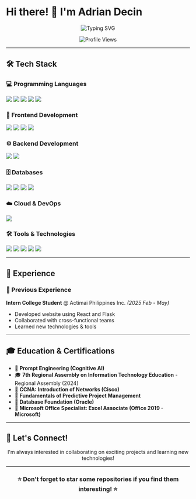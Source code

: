 # Hi there! 👋 I'm Adrian Decin

<div align="center">
  <img src="https://readme-typing-svg.herokuapp.com?font=Fira+Code&pause=1000&color=2196F3&center=true&vCenter=true&width=435&lines=Software+Developer;Open+Source+Enthusiast;Problem+Solver;Always+Learning;" alt="Typing SVG" />
</div>

<p align="center">
  <!--
  <a href="https://linkedin.com/in/yourprofile"><img src="https://img.shields.io/badge/-LinkedIn-0077B5?style=for-the-badge&logo=linkedin&logoColor=white"/></a>
  <a href="https://twitter.com/yourhandle"><img src="https://img.shields.io/badge/-Twitter-1DA1F2?style=for-the-badge&logo=twitter&logoColor=white"/></a>
  <a href="https://yourportfolio.com"><img src="https://img.shields.io/badge/-Portfolio-FF5722?style=for-the-badge&logo=google-chrome&logoColor=white"/></a>
  <a href="mailto:narodecin@gmail.com"><img src="https://img.shields.io/badge/-Email-D14836?style=for-the-badge&logo=gmail&logoColor=white"/></a>
  -->
</p>

<!--
---
## 🚀 About Me

- 🔭 I'm currently working on **NAPOLCOM Government Project**
- 🌱 I'm currently learning **UI Path Automation Development**
- 👯 I'm looking to collaborate on **Open Source Projects**
- 📫 How to reach me: **narodecin@gmail.com**
- ⚡ Fun fact: **I debug with console.log! >_<**
-->

<div align="center">
  <img src="https://komarev.com/ghpvc/?username=drndcndev&color=blueviolet&style=for-the-badge&label=Profile+Views" alt="Profile Views"/>
</div>

---

## 🛠️ Tech Stack

### 💻 Programming Languages
<p>
  <img src="https://img.shields.io/badge/-JavaScript-F7DF1E?style=for-the-badge&logo=javascript&logoColor=black"/>
  <img src="https://img.shields.io/badge/-TypeScript-3178C6?style=for-the-badge&logo=typescript&logoColor=white"/>
  <img src="https://img.shields.io/badge/-Python-3776AB?style=for-the-badge&logo=python&logoColor=white"/>
  <img src="https://img.shields.io/badge/-Java-ED8B00?style=for-the-badge&logo=java&logoColor=white"/>
  <img src="https://img.shields.io/badge/-C++-00599C?style=for-the-badge&logo=c%2B%2B&logoColor=white"/>
</p>

### 🎨 Frontend Development
<p>
  <img src="https://img.shields.io/badge/-React-61DAFB?style=for-the-badge&logo=react&logoColor=black"/>
  <img src="https://img.shields.io/badge/-HTML5-E34F26?style=for-the-badge&logo=html5&logoColor=white"/>
  <img src="https://img.shields.io/badge/-CSS3-1572B6?style=for-the-badge&logo=css3&logoColor=white"/>
  <img src="https://img.shields.io/badge/-Tailwind_CSS-38B2AC?style=for-the-badge&logo=tailwind-css&logoColor=white"/>
</p>

### ⚙️ Backend Development
<p>
  <img src="https://img.shields.io/badge/-Node.js-339933?style=for-the-badge&logo=node.js&logoColor=white"/>
  <img src="https://img.shields.io/badge/-Flask-000000?style=for-the-badge&logo=flask&logoColor=white"/>
</p>

### 🗄️ Databases
<p>
  <img src="https://img.shields.io/badge/-PostgreSQL-336791?style=for-the-badge&logo=postgresql&logoColor=white"/>
  <img src="https://img.shields.io/badge/-MySQL-4479A1?style=for-the-badge&logo=mysql&logoColor=white"/>
  <img src="https://img.shields.io/badge/-SQLite-003B57?style=for-the-badge&logo=sqlite&logoColor=white"/>
  <img src="https://img.shields.io/badge/-Firebase-FFCA28?style=for-the-badge&logo=firebase&logoColor=black"/>
</p>

### ☁️ Cloud & DevOps
<p>
  <!--
  <img src="https://img.shields.io/badge/-AWS-232F3E?style=for-the-badge&logo=amazon-aws&logoColor=white"/>
  <img src="https://img.shields.io/badge/-Google_Cloud-4285F4?style=for-the-badge&logo=google-cloud&logoColor=white"/>
  <img src="https://img.shields.io/badge/-Azure-0078D4?style=for-the-badge&logo=microsoft-azure&logoColor=white"/>
  <img src="https://img.shields.io/badge/-Vercel-000000?style=for-the-badge&logo=vercel&logoColor=white"/>
  -->
  <img src="https://img.shields.io/badge/-Docker-2496ED?style=for-the-badge&logo=docker&logoColor=white"/>
</p>

### 🛠️ Tools & Technologies
<p>
  <img src="https://img.shields.io/badge/-Git-F05032?style=for-the-badge&logo=git&logoColor=white"/>
  <img src="https://img.shields.io/badge/-GitHub-181717?style=for-the-badge&logo=github&logoColor=white"/>
  <img src="https://img.shields.io/badge/-VS_Code-007ACC?style=for-the-badge&logo=visual-studio-code&logoColor=white"/>
  <img src="https://img.shields.io/badge/-Postman-FF6C37?style=for-the-badge&logo=postman&logoColor=white"/>
  <img src="https://img.shields.io/badge/-Figma-F24E1E?style=for-the-badge&logo=figma&logoColor=white"/>
</p>

---

## 💼 Experience

<!--
### 🏢 Current Position
**Graduating College Student** @ Dr. Yanga's Colleges Inc. *(2021 - Present)*
- Developed web-based and mobile app projects
- Mentored junior developers and conducted code reviews
-->
### 🏢 Previous Experience
**Intern College Student** @ Actimai Philippines Inc. *(2025 Feb - May)*
- Developed website using React and Flask
- Collaborated with cross-functional teams
- Learned new technologies & tools

---

## 🎓 Education & Certifications

- 📜 **Prompt Engineering (Cognitive AI)**
- 🎓 **7th Regional Assembly on Information Technology Education** - Regional Assembly (2024)
- 📜 **CCNA: Introduction of Networks (Cisco)**
- 📜 **Fundamentals of Predictive Project Management**
- 📜 **Database Foundation (Oracle)**
- 📜 **Microsoft Office Specialist: Excel Associate (Office 2019 - Microsoft)**

---

## 🤝 Let's Connect!

<div align="center">
  <p>I'm always interested in collaborating on exciting projects and learning new technologies!</p>
  <!--
  <a href="https://linkedin.com/in/yourprofile">
    <img src="https://img.shields.io/badge/Let's_Connect-0077B5?style=for-the-badge&logo=linkedin&logoColor=white"/>
  </a>
  -->
</div>

---

<div align="center">
  <h3>⭐ Don't forget to star some repositories if you find them interesting! ⭐</h3>
</div>

